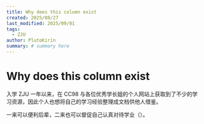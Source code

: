 ```yaml
---
title: Why does this column exist
created: 2025/08/27
last_modified: 2025/09/01
tags:
  - ZJU
author: PlutoKirin
summary: # summary here
---
```


# Why does this column exist

入学 ZJU 一年以来，在 CC98 与各位优秀学长姐的个人网站上获取到了不少的学习资源，因此个人也想将自己的学习经验整理成文档供他人借鉴。

一来可以便利后辈，二来也可以督促自己认真对待学业（）。